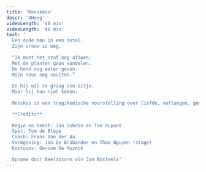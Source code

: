 ```yaml
---
title: 'Menskens'
descr: '4Hoog'
videoLength: '40 min'
videoLength: '40 min'
text: '
  Een oude man in een zetel.
  Zijn vrouw is weg.
  
  “Ik moet het stof nog afdoen.
  Met de planten gaan wandelen.
  De hond nog water geven.
  Mijn neus nog snuiten.”
  
  En hij wil zo graag een eitje.
  Maar hij kan niet koken.
  
  Menskes is een tragikomische voorstelling over liefde, verlangen, gemis en alleen zijn. Op een speelse manier wordt zowel groot als klein meegesleurd in dit ontroerend verhaal. Jan Sobrie (Antigone, BRONKS, KOPERGIETERY) en Tom Dupont (BRONKS, Antigone) legden apart en samen reeds een heel parcours af in het kindertheater. Ze maken met Tom de Bleye voor het eerst een kleutervoorstelling.

  **Credits**
  
  Regie en tekst: Jan Sobrie en Tom Dupont
  Spel: Tom de Bleye
  Coach: Frans Van der Aa
  Vormgeving: Jan De Brabander en Thao Nguyen (stage)
  Kostuums: Dorine De Muynck

  Opname door Beeldstorm olv Jan Bosteels'
---
```

